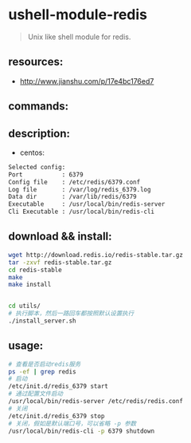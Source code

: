 # ushell-module-redis
> Unix like shell module for redis.

## resources:
+ http://www.jianshu.com/p/17e4bc176ed7

## commands:

## description:
+ centos:
```bash
Selected config:
Port           : 6379
Config file    : /etc/redis/6379.conf
Log file       : /var/log/redis_6379.log
Data dir       : /var/lib/redis/6379
Executable     : /usr/local/bin/redis-server
Cli Executable : /usr/local/bin/redis-cli
```


## download && install:
```bash
wget http://download.redis.io/redis-stable.tar.gz
tar -zxvf redis-stable.tar.gz
cd redis-stable
make
make install


cd utils/
# 执行脚本，然后一路回车都按照默认设置执行
./install_server.sh

```

## usage:
```bash
# 查看是否启动redis服务
ps -ef | grep redis
# 启动
/etc/init.d/redis_6379 start
# 通过配置文件启动
/usr/local/bin/redis-server /etc/redis/redis.conf
# 关闭
/etc/init.d/redis_6379 stop
# 关闭，假如是默认端口号，可以省略 -p 参数
/usr/local/bin/redis-cli -p 6379 shutdown
```
